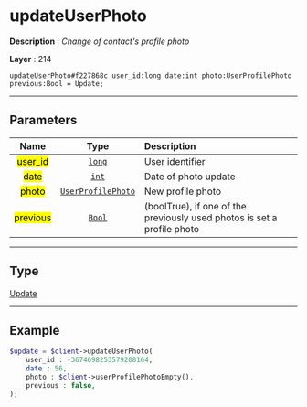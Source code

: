 # updateUserPhoto

**Description** : *Change of contact&#039;s profile photo*

**Layer** : 214

```tl
updateUserPhoto#f227868c user_id:long date:int photo:UserProfilePhoto previous:Bool = Update;
```

---

## Parameters

| Name | Type | Description |
| :---: | :---: | :--- |
| <mark>user_id</mark> | [`long`](type/long) | User identifier |
| <mark>date</mark> | [`int`](type/int) | Date of photo update |
| <mark>photo</mark> | [`UserProfilePhoto`](type/UserProfilePhoto) | New profile photo |
| <mark>previous</mark> | [`Bool`](type/Bool) | (boolTrue), if one of the previously used photos is set a profile photo |

---

## Type

[Update](type/Update)

---

## Example

```php
$update = $client->updateUserPhoto(
	user_id : -3674698253579208164,
	date : 56,
	photo : $client->userProfilePhotoEmpty(),
	previous : false,
);
```